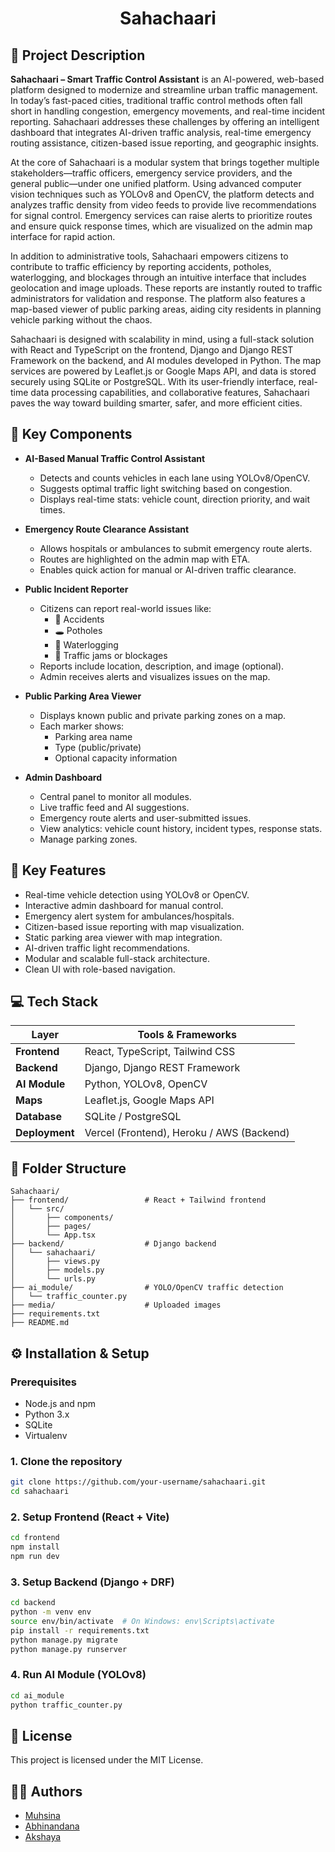 <h1 align="center">Sahachaari</h1>


## 📘 Project Description

**Sahachaari – Smart Traffic Control Assistant** is an AI-powered, web-based platform designed to modernize and streamline urban traffic management. In today’s fast-paced cities, traditional traffic control methods often fall short in handling congestion, emergency movements, and real-time incident reporting. Sahachaari addresses these challenges by offering an intelligent dashboard that integrates AI-driven traffic analysis, real-time emergency routing assistance, citizen-based issue reporting, and geographic insights.

At the core of Sahachaari is a modular system that brings together multiple stakeholders—traffic officers, emergency service providers, and the general public—under one unified platform. Using advanced computer vision techniques such as YOLOv8 and OpenCV, the platform detects and analyzes traffic density from video feeds to provide live recommendations for signal control. Emergency services can raise alerts to prioritize routes and ensure quick response times, which are visualized on the admin map interface for rapid action.

In addition to administrative tools, Sahachaari empowers citizens to contribute to traffic efficiency by reporting accidents, potholes, waterlogging, and blockages through an intuitive interface that includes geolocation and image uploads. These reports are instantly routed to traffic administrators for validation and response. The platform also features a map-based viewer of public parking areas, aiding city residents in planning vehicle parking without the chaos.

Sahachaari is designed with scalability in mind, using a full-stack solution with React and TypeScript on the frontend, Django and Django REST Framework on the backend, and AI modules developed in Python. The map services are powered by Leaflet.js or Google Maps API, and data is stored securely using SQLite or PostgreSQL. With its user-friendly interface, real-time data processing capabilities, and collaborative features, Sahachaari paves the way toward building smarter, safer, and more efficient cities.

## 🧩 Key Components

- **AI-Based Manual Traffic Control Assistant**
  - Detects and counts vehicles in each lane using YOLOv8/OpenCV.
  - Suggests optimal traffic light switching based on congestion.
  - Displays real-time stats: vehicle count, direction priority, and wait times.

- **Emergency Route Clearance Assistant**
  - Allows hospitals or ambulances to submit emergency route alerts.
  - Routes are highlighted on the admin map with ETA.
  - Enables quick action for manual or AI-driven traffic clearance.

- **Public Incident Reporter**
  - Citizens can report real-world issues like:
    - 🚧 Accidents
    - 🕳 Potholes
    - 🌊 Waterlogging
    - 🚦 Traffic jams or blockages
  - Reports include location, description, and image (optional).
  - Admin receives alerts and visualizes issues on the map.

- **Public Parking Area Viewer**
  - Displays known public and private parking zones on a map.
  - Each marker shows:
    - Parking area name
    - Type (public/private)
    - Optional capacity information

- **Admin Dashboard**
  - Central panel to monitor all modules.
  - Live traffic feed and AI suggestions.
  - Emergency route alerts and user-submitted issues.
  - View analytics: vehicle count history, incident types, response stats.
  - Manage parking zones.

## 🚀 Key Features

- Real-time vehicle detection using YOLOv8 or OpenCV.
- Interactive admin dashboard for manual control.
- Emergency alert system for ambulances/hospitals.
- Citizen-based issue reporting with map visualization.
- Static parking area viewer with map integration.
- AI-driven traffic light recommendations.
- Modular and scalable full-stack architecture.
- Clean UI with role-based navigation.

## 💻 Tech Stack

| Layer           | Tools & Frameworks                         |
|------------------|--------------------------------------------|
| **Frontend**      | React, TypeScript, Tailwind CSS            |
| **Backend**       | Django, Django REST Framework              |
| **AI Module**     | Python, YOLOv8, OpenCV                     |
| **Maps**          | Leaflet.js, Google Maps API                |
| **Database**      | SQLite / PostgreSQL                        |
| **Deployment**    | Vercel (Frontend), Heroku / AWS (Backend)  |

## 📁 Folder Structure

```
Sahachaari/
├── frontend/                 # React + Tailwind frontend
│   └── src/
│       ├── components/
│       ├── pages/
│       └── App.tsx
├── backend/                  # Django backend
│   └── sahachaari/
│       ├── views.py
│       ├── models.py
│       └── urls.py
├── ai_module/                # YOLO/OpenCV traffic detection
│   └── traffic_counter.py
├── media/                    # Uploaded images
├── requirements.txt
├── README.md
```

## ⚙️ Installation & Setup

### Prerequisites

- Node.js and npm
- Python 3.x
- SQLite
- Virtualenv

### 1. Clone the repository

```bash
git clone https://github.com/your-username/sahachaari.git
cd sahachaari
```

### 2. Setup Frontend (React + Vite)

```bash
cd frontend
npm install
npm run dev
```

### 3. Setup Backend (Django + DRF)

```bash
cd backend
python -m venv env
source env/bin/activate  # On Windows: env\Scripts\activate
pip install -r requirements.txt
python manage.py migrate
python manage.py runserver
```

### 4. Run AI Module (YOLOv8)

```bash
cd ai_module
python traffic_counter.py
```



## 📜 License

This project is licensed under the MIT License.

## 🙋‍♀️ Authors

- [Muhsina](https://github.com/muhsina419)
- [Abhinandana](https://github.com/abhinandu790)
- [Akshaya](https://github.com/akshaya-smohan)
